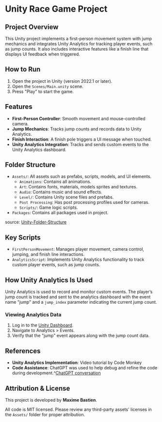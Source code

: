 # Unity Race Game Project
## Project Overview
This Unity project implements a first-person movement system with jump mechanics and integrates Unity Analytics for tracking player events, such as jump counts. It also includes interactive features like a finish line that displays UI feedback when triggered.

## How to Run
1. Open the project in Unity (version 2022.1 or later).
2. Open the `Scenes/Main.unity` scene.
3. Press "Play" to start the game.

## Features
- **First-Person Controller**: Smooth movement and mouse-controlled camera.
- **Jump Mechanics**: Tracks jump counts and records data to Unity Analytics.
- **Finish Interaction**: A finish pole triggers a UI message when touched.
- **Unity Analytics Integration**: Tracks and sends custom events to the Unity Analytics dashboard.


## Folder Structure
- `Assets/`: All assets such as prefabs, scripts, models, and UI elements.
  - `Animations`: Contains all animations.
  - `Art`: Contains fonts, materials, models sprites and textures.
  - `Audio`: Contains music and sound effects.
  - `Level/`: Contains Unity scene files and prefabs.
  - `Post Processing`: Has post processing profiles used for cameras.
  - `Scripts/`: Game logic scripts.
- `Packages`: Contains all packages used in project.

source: [Unity-Folder-Structure](https://unity.com/how-to/organizing-your-project)

## Key Scripts
- `FirstPersonMovement`: Manages player movement, camera control, jumping, and finish line interactions.
- `AnalyticsScript`: Implements Unity Analytics functionality to track custom player events, such as jump counts.

## How Unity Analytics Is Used
Unity Analytics is used to record and monitor custom events. The player’s jump count is tracked and sent to the analytics dashboard with the event name "jump" and a `jump_index` parameter indicating the current jump count.

### Viewing Analytics Data
1. Log in to the [Unity Dashboard](https://cloud.unity.com/home/organizations/1374483532186/projects/f280becc-6a37-4842-b207-9507da68ee32/environments/b37097e3-0e87-4859-b56e-391c917411c5/analytics/v2/dashboards/game-performance).
2. Navigate to Analytics > Events.
3. Verify that the "jump" event appears along with the jump count data.

## References
- **Unity Analytics Implementation**: Video tutorial by Code Monkey
- **Code Assistance**: ChatGPT was used to help debug and refine the code during development.^[ChatGPT conversation](https://chatgpt.com/share/67434de9-c530-8007-9322-1a3c632d0040)

## Attribution & License
This project is developed by **Maxime Bastien**.

All code is MIT licensed. Please review any third-party assets' licenses in the `Assets/` folder for
proper attribution.